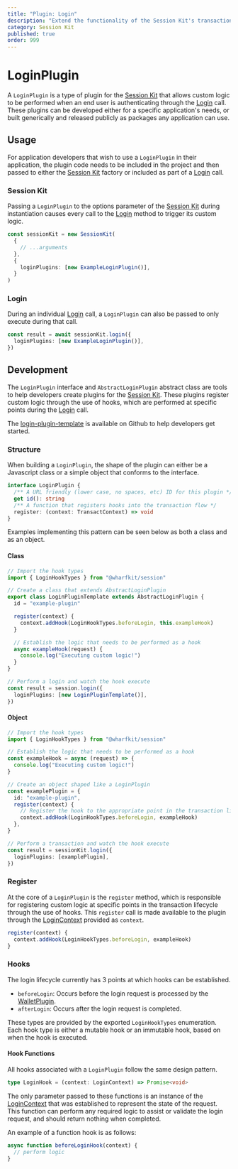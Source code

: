 ```yaml
---
title: "Plugin: Login"
description: "Extend the functionality of the Session Kit's transaction processing by creating and/or including plugins in your application."
category: Session Kit
published: true
order: 999
---
```


# LoginPlugin

A `LoginPlugin` is a type of plugin for the [Session Kit](/docs/sessionkit) that allows custom logic to be performed when an end user is authenticating through the [Login](/docs/sessionkit/login) call. These plugins can be developed either for a specific application's needs, or built generically and released publicly as packages any application can use.

## Usage

For application developers that wish to use a `LoginPlugin` in their application, the plugin code needs to be included in the project and then passed to either the [Session Kit](/docs/sessionkit/session-kit-factory) factory or included as part of a [Login](/docs/sessionkit/login) call.

### Session Kit

Passing a `LoginPlugin` to the options parameter of the [Session Kit](/docs/sessionkit/session-kit-factory) during instantiation causes every call to the [Login](/docs/sessionkit/login) method to trigger its custom logic.

```ts
const sessionKit = new SessionKit(
  {
    // ...arguments
  },
  {
    loginPlugins: [new ExampleLoginPlugin()],
  }
)
```

### Login

During an individual [Login](/docs/sessionkit/login) call, a `LoginPlugin` can also be passed to only execute during that call.

```ts
const result = await sessionKit.login({
  loginPlugins: [new ExampleLoginPlugin()],
})
```

## Development

The `LoginPlugin` interface and `AbstractLoginPlugin` abstract class are tools to help developers create plugins for the [Session Kit](/docs/sessionkit/session-kit-factory). These plugins register custom logic through the use of hooks, which are performed at specific points during the [Login](/docs/sessionkit/login) call.

The [login-plugin-template](https://github.com/wharfkit/login-plugin-template) is available on Github to help developers get started.

### Structure

When building a `LoginPlugin`, the shape of the plugin can either be a Javascript class or a simple object that conforms to the interface.

```ts
interface LoginPlugin {
  /** A URL friendly (lower case, no spaces, etc) ID for this plugin */
  get id(): string
  /** A function that registers hooks into the transaction flow */
  register: (context: TransactContext) => void
}
```

Examples implementing this pattern can be seen below as both a class and as an object.

#### Class

```ts
// Import the hook types
import { LoginHookTypes } from "@wharfkit/session"

// Create a class that extends AbstractLoginPlugin
export class LoginPluginTemplate extends AbstractLoginPlugin {
  id = "example-plugin"

  register(context) {
    context.addHook(LoginHookTypes.beforeLogin, this.exampleHook)
  }

  // Establish the logic that needs to be performed as a hook
  async exampleHook(request) {
    console.log("Executing custom logic!")
  }
}

// Perform a login and watch the hook execute
const result = session.login({
  loginPlugins: [new LoginPluginTemplate()],
})
```

#### Object

```ts
// Import the hook types
import { LoginHookTypes } from "@wharfkit/session"

// Establish the logic that needs to be performed as a hook
const exampleHook = async (request) => {
  console.log("Executing custom logic!")
}

// Create an object shaped like a LoginPlugin
const examplePlugin = {
  id: "example-plugin",
  register(context) {
    // Register the hook to the appropriate point in the transaction lifecycle
    context.addHook(LoginHookTypes.beforeLogin, exampleHook)
  },
}

// Perform a transaction and watch the hook execute
const result = sessionKit.login({
  loginPlugins: [examplePlugin],
})
```

### Register

At the core of a `LoginPlugin` is the `register` method, which is responsible for registering custom logic at specific points in the transaction lifecycle through the use of hooks. This `register` call is made available to the plugin through the [LoginContext](/docs/sessionkit/login-context) provided as `context`.

```ts
register(context) {
  context.addHook(LoginHookTypes.beforeLogin, exampleHook)
}
```

### Hooks

The login lifecycle currently has 3 points at which hooks can be established.

- `beforeLogin`: Occurs before the login request is processed by the [WalletPlugin](/docs/sessionkit/plugin-wallet).
- `afterLogin`: Occurs after the login request is completed.

These types are provided by the exported `LoginHookTypes` enumeration. Each hook type is either a mutable hook or an immutable hook, based on when the hook is executed.

#### Hook Functions

All hooks associated with a `LoginPlugin` follow the same design pattern.

```ts
type LoginHook = (context: LoginContext) => Promise<void>
```

The only parameter passed to these functions is an instance of the [LoginContext](/docs/sessionkit/login-context) that was established to represent the state of the request. This function can perform any required logic to assist or validate the login request, and should return nothing when completed.

An example of a function hook is as follows:

```ts
async function beforeLoginHook(context) {
  // perform logic
}
```
